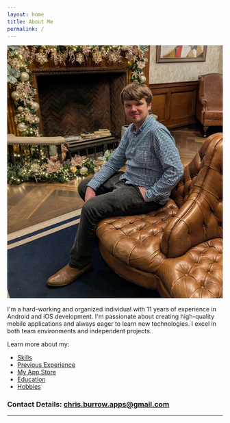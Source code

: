 ```yaml
---
layout: home
title: About Me
permalink: /
---
```


![Picture of myself](/images/chris_burrow.jpg)

I'm a hard-working and organized individual with 11 years of experience in Android and iOS development. I'm passionate about creating high-quality mobile applications and always eager to learn new technologies.  I excel in both team environments and independent projects.

Learn more about my:

* [Skills](/cv/skills)
* [Previous Experience](/cv/previous-experience)
* [My App Store](/apps)
* [Education](/cv/education)
* [Hobbies](/hobbies/home)

### Contact Details: [chris.burrow.apps@gmail.com](mailto:chris.burrow.apps@gmail.com)

--- 
